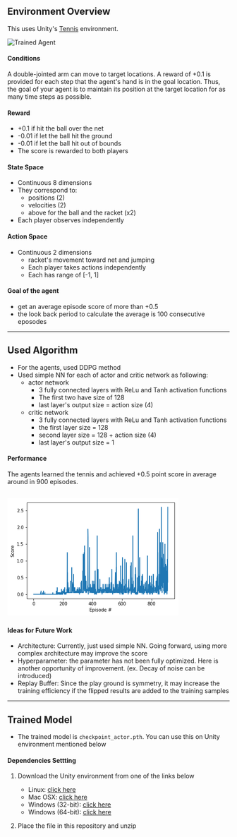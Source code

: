 [//]: # (Image References)

[image1]: https://user-images.githubusercontent.com/10624937/42135623-e770e354-7d12-11e8-998d-29fc74429ca2.gif "Trained Agent"



## Environment Overview

This uses Unity's [Tennis](https://github.com/Unity-Technologies/ml-agents/blob/master/docs/Learning-Environment-Examples.md#tennis) environment.

![Trained Agent][image1]


#### Conditions

A double-jointed arm can move to target locations. A reward of +0.1 is provided for each step that the agent's hand is in the goal location. Thus, the goal of your agent is to maintain its position at the target location for as many time steps as possible.

#### Reward
- +0.1 if hit the ball over the net 
- -0.01 if let the ball hit the ground
- -0.01 if let the ball hit out of bounds
- The score is rewarded to both players

#### State Space

- Continuous 8 dimensions
- They correspond to:
    - positions (2)
    - velocities (2)
    - above for the ball and the racket (x2)
- Each player observes independently

#### Action Space
- Continuous 2 dimensions
    - racket's movement toward net and jumping 
    - Each player takes actions independently 
    - Each has range of [-1, 1]

####  Goal of the agent 

- get an average episode score of more than +0.5  
- the look back period to calculate the average is 100 consecutive eposodes 

<hr>

## Used Algorithm 

- For the agents, used DDPG method
- Used simple NN for each of actor and critic network as following:
    - actor network
        - 3 fully connected layers with ReLu and Tanh activation functions 
        - The first two have size of 128 
        - last layer's output size = action size (4)
    - critic network
        - 3 fully connected layers with ReLu and Tanh activation functions
        - the first layer size = 128
        - second layer size = 128 + action size (4)
        - last layer's output size = 1


#### Performance

The agents learned the tennis and achieved +0.5 point score in average around in 900 episodes. 

![image](./train_score_tennis.png)
-





#### Ideas for Future Work

- Architecture: Currently, just used simple NN. Going forward, using more complex architecture may improve the score
- Hyperparameter: the parameter has not been fully optimized. Here is another opportunity of improvement. (ex. Decay of noise can be introduced) 
- Replay Buffer: Since the play ground is symmetry, it may increase the training efficiency if the flipped results are added to the training samples


<hr>

## Trained Model

- The trained model is `checkpoint_actor.pth`. You can use this on Unity environment mentioned below


#### Dependencies Settting

1. Download the Unity environment from one of the links below
    - Linux: [click here](https://s3-us-west-1.amazonaws.com/udacity-drlnd/P3/Tennis/Tennis_Linux.zip)
    - Mac OSX: [click here](https://s3-us-west-1.amazonaws.com/udacity-drlnd/P3/Tennis/Tennis.app.zip)
    - Windows (32-bit): [click here](https://s3-us-west-1.amazonaws.com/udacity-drlnd/P3/Tennis/Tennis_Windows_x86.zip)
    - Windows (64-bit): [click here](https://s3-us-west-1.amazonaws.com/udacity-drlnd/P3/Tennis/Tennis_Windows_x86_64.zip)
    

2. Place the file in this repository and unzip 
